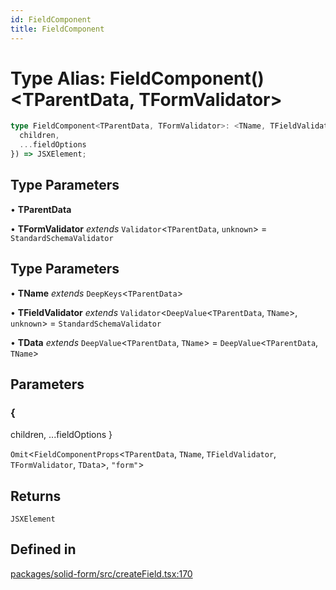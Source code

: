 ```yaml
---
id: FieldComponent
title: FieldComponent
---
```


# Type Alias: FieldComponent()\<TParentData, TFormValidator\>

```ts
type FieldComponent<TParentData, TFormValidator>: <TName, TFieldValidator, TData>({
  children,
  ...fieldOptions
}) => JSXElement;
```

## Type Parameters

• **TParentData**

• **TFormValidator** *extends* `Validator`\<`TParentData`, `unknown`\> = `StandardSchemaValidator`

## Type Parameters

• **TName** *extends* `DeepKeys`\<`TParentData`\>

• **TFieldValidator** *extends* `Validator`\<`DeepValue`\<`TParentData`, `TName`\>, `unknown`\> = `StandardSchemaValidator`

• **TData** *extends* `DeepValue`\<`TParentData`, `TName`\> = `DeepValue`\<`TParentData`, `TName`\>

## Parameters

### \{
  children,
  ...fieldOptions
\}

`Omit`\<`FieldComponentProps`\<`TParentData`, `TName`, `TFieldValidator`, `TFormValidator`, `TData`\>, `"form"`\>

## Returns

`JSXElement`

## Defined in

[packages/solid-form/src/createField.tsx:170](https://github.com/TanStack/form/blob/main/packages/solid-form/src/createField.tsx#L170)
